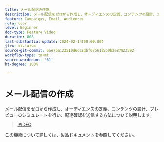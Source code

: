 ```yaml
---
title: メール配信の作成
description: メール配信をゼロから作成し、オーディエンスの定義、コンテンツの設計、プレビューのシミュレートを行い、配達確認を送信する方法について説明します。
feature: Campaigns, Email, Audiences
role: User
level: Beginner
doc-type: Feature Video
duration: 808
last-substantial-update: 2024-02-14T00:00:00Z
jira: KT-14394
source-git-commit: 6ae7ba123510d6dc2dbf67561b5b0b2e87823592
workflow-type: tm+mt
source-wordcount: '61'
ht-degree: 100%

---
```



# メール配信の作成

メール配信をゼロから作成し、オーディエンスの定義、コンテンツの設計、プレビューのシミュレートを行い、配達確認を送信する方法について説明します。

>[!VIDEO](https://video.tv.adobe.com/v/3425866/?learn=on)

この機能について詳しくは、[製品ドキュメント](https://experienceleague.adobe.com/docs/campaign-web/v8/msg/gs-deliveries.html?lang=ja)を参照してください。